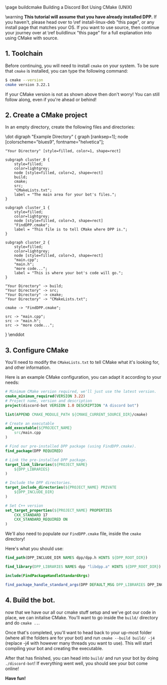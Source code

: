 \page buildcmake Building a Discord Bot Using CMake (UNIX)

\warning **This tutorial will assume that you have already installed DPP.** If you haven't, please head over to \ref install-linux-deb "this page", or any install page that matches your OS. If you want to use source, then continue your journey over at \ref buildlinux "this page" for a full explanation into using CMake with source.

## 1. Toolchain
Before continuing, you will need to install `cmake` on your system. To be sure that `cmake` is installed, you can type the following command:

```bash
$ cmake --version
cmake version 3.22.1
```

If your CMake version is not as shown above then don't worry! You can still follow along, even if you're ahead or behind!

## 2. Create a CMake project

In an empty directory, create the following files and directories:

\dot
digraph "Example Directory" {
    graph [ranksep=1];
    node [colorscheme="blues9", fontname="helvetica"];
    
    "Your Directory" [style=filled, color=1, shape=rect]
    
    subgraph cluster_0 {
		style=filled;
        color=lightgrey;
        node [style=filled, color=2, shape=rect]
        build;
        cmake;
        src;
        "CMakeLists.txt";
        label = "The main area for your bot's files.";
	}
	
	subgraph cluster_1 {
		style=filled;
        color=lightgrey;
        node [style=filled, color=3, shape=rect]
        "FindDPP.cmake";
        label = "This file is to tell CMake where DPP is.";
	}
	
	subgraph cluster_2 {
		style=filled;
        color=lightgrey;
        node [style=filled, color=3, shape=rect]
        "main.cpp";
        "main.h";
        "more code...";
        label = "This is where your bot's code will go.";
	}
    
    "Your Directory" -> build;
    "Your Directory" -> src;
    "Your Directory" -> cmake;
    "Your Directory" -> "CMakeLists.txt";
    
    cmake -> "FindDPP.cmake";
    
    src -> "main.cpp";
    src -> "main.h";
    src -> "more code...";
}
\enddot

## 3. Configure CMake

You'll need to modify the `CMakeLists.txt` to tell CMake what it's looking for, and other information.

Here is an example CMake configuration, you can adapt it according to your needs:

~~~~~~~~~~~~~~cmake
# Minimum CMake version required, we'll just use the latest version.
cmake_minimum_required(VERSION 3.22)
# Project name, version and description
project(discord-bot VERSION 1.0 DESCRIPTION "A discord bot")

list(APPEND CMAKE_MODULE_PATH ${CMAKE_CURRENT_SOURCE_DIR}/cmake)

# Create an executable
add_executable(${PROJECT_NAME}
	src/main.cpp
)

# Find our pre-installed DPP package (using FindDPP.cmake).
find_package(DPP REQUIRED)

# Link the pre-installed DPP package.
target_link_libraries(${PROJECT_NAME} 
	${DPP_LIBRARIES}
)

# Include the DPP directories.
target_include_directories(${PROJECT_NAME} PRIVATE
	${DPP_INCLUDE_DIR}
)

# Set C++ version
set_target_properties(${PROJECT_NAME} PROPERTIES
	CXX_STANDARD 17
	CXX_STANDARD_REQUIRED ON
)
~~~~~~~~~~~~~~

We'll also need to populate our `FindDPP.cmake` file, inside the `cmake` directory!

Here's what you should use:

~~~~~~~~~~~~~~cmake
find_path(DPP_INCLUDE_DIR NAMES dpp/dpp.h HINTS ${DPP_ROOT_DIR})

find_library(DPP_LIBRARIES NAMES dpp "libdpp.a" HINTS ${DPP_ROOT_DIR})

include(FindPackageHandleStandardArgs)

find_package_handle_standard_args(DPP DEFAULT_MSG DPP_LIBRARIES DPP_INCLUDE_DIR)
~~~~~~~~~~~~~~

## 4. Build the bot.

now that we have our all our cmake stuff setup and we've got our code in place, we can initalise CMake. You'll want to go inside the `build/` directory and do `cmake ..`.

Once that's completed, you'll want to head back to your up-most folder (where all the folders are for your bot) and run `cmake --build build/ -j4` (replace -j4 with however many threads you want to use). This will start compiling your bot and creating the executable.

After that has finished, you can head into `build/` and run your bot by doing `./discord-bot`! If everything went well, you should see your bot come online!

**Have fun!**
